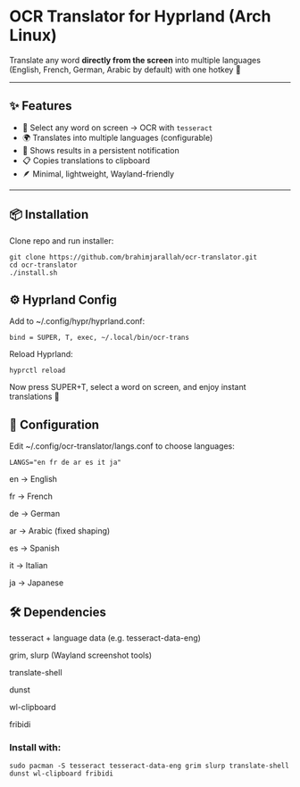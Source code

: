 # OCR Translator for Hyprland (Arch Linux)

Translate any word **directly from the screen** into multiple languages  
(English, French, German, Arabic by default) with one hotkey 🚀

---

## ✨ Features
- 📸 Select any word on screen → OCR with `tesseract`
- 🌍 Translates into multiple languages (configurable)
- 🔔 Shows results in a persistent notification
- 📋 Copies translations to clipboard
- 🪶 Minimal, lightweight, Wayland-friendly

---

## 📦 Installation

Clone repo and run installer:

```
git clone https://github.com/brahimjarallah/ocr-translator.git
cd ocr-translator
./install.sh
```


## ⚙️ Hyprland Config

Add to ~/.config/hypr/hyprland.conf:
```
bind = SUPER, T, exec, ~/.local/bin/ocr-trans
```

Reload Hyprland:
```
hyprctl reload
```

Now press SUPER+T, select a word on screen, and enjoy instant translations 🎉

## 🔧 Configuration

Edit ~/.config/ocr-translator/langs.conf to choose languages:
```
LANGS="en fr de ar es it ja"
```

en → English

fr → French

de → German

ar → Arabic (fixed shaping)

es → Spanish

it → Italian

ja → Japanese


## 🛠 Dependencies

tesseract + language data (e.g. tesseract-data-eng)

grim, slurp (Wayland screenshot tools)

translate-shell

dunst

wl-clipboard

fribidi

### Install with:
```
sudo pacman -S tesseract tesseract-data-eng grim slurp translate-shell dunst wl-clipboard fribidi
```

